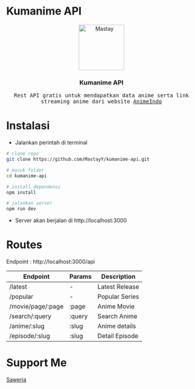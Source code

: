 # Kumanime API
<p align="center">
  <a href="https://github.com/LuckyIndraEfendi">
    <img src="https://avatars.githubusercontent.com/u/93984625?v=4" alt="Mastay" width="120" >
  </a>
  
  <h3 align="center">Kumanime API</h3>
  <p align="center">
    <samp>Rest API gratis untuk mendapatkan data anime serta link streaming anime dari website <a href="https://anime-indo.biz">AnimeIndo</a></samp>
  </p>
</p>

# Instalasi

- Jalankan perintah di terminal

```sh
# clone repo
git clone https://github.com/MastayY/kumanime-api.git

# masuk folder
cd kumanime-api

# install dependensi
npm install

# jalankan server
npm run dev
```

- Server akan berjalan di http://localhost:3000

# Routes
Endpoint : http://localhost:3000/api

| Endpoint              | Params          | Description                |
| --------------------- | --------------- | -------------------------- |
| /latest               | -               | Latest Release             |
| /popular              | -               | Popular Series             |
| /movie/page/:page     | :page           | Anime Movie                |
| /search/:query        | :query          | Search Anime               |
| /anime/:slug          | :slug           | Anime details              |
| /episode/:slug        | :slug           | Detail Episode             |

# Support Me
[Saweria](https://saweria.co/Mastay)
